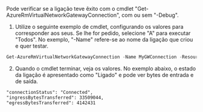 Pode verificar se a ligação teve êxito com o cmdlet "Get-AzureRmVirtualNetworkGatewayConnection", com ou sem "-Debug". 

1. Utilize o seguinte exemplo de cmdlet, configurando os valores para corresponder aos seus. Se lhe for pedido, selecione "A" para executar "Todos". No exemplo, "-Name" refere-se ao nome da ligação que criou e quer testar.

  ```powershell
  Get-AzureRmVirtualNetworkGatewayConnection -Name MyGWConnection -ResourceGroupName MyRG
  ```
2. Quando o cmdlet terminar, veja os valores. No exemplo abaixo, o estado da ligação é apresentado como "Ligado" e pode ver bytes de entrada e de saída.
   
  ```
  "connectionStatus": "Connected",
  "ingressBytesTransferred": 33509044,
  "egressBytesTransferred": 4142431
  ```